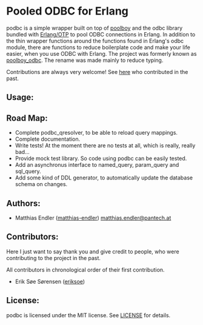 Pooled ODBC for Erlang
======================

podbc is a simple wrapper built on top of [poolboy](https://github.com/devinus/poolboy) and the odbc library bundled
with [Erlang/OTP](http://www.erlang.org) to pool ODBC connections in Erlang. In addition to the thin wrapper functions
around the functions found in Erlang's odbc module, there are functions to reduce boilerplate code and make your life
easier, when you use ODBC with Erlang. The project was formerly known as [poolboy_odbc](https://github.com/pannonia-technologies/poolboy_odbc).
The rename was made mainly to reduce typing.

Contributions are always very welcome! See [here](#contributors) who contributed in the past.

Usage:
------

Road Map:
---------

- Complete podbc_qresolver, to be able to reload query mappings.
- Complete documentation.
- Write tests! At the moment there are no tests at all, which is really, really bad...
- Provide mock test library. So code using podbc can be easily tested.
- Add an asynchronus interface to named_query, param_query and sql_query.
- Add some kind of DDL generator, to automatically update the database schema on changes.

Authors:
--------

- Matthias Endler ([matthias-endler](https://github.com/matthias-endler)) <matthias.endler@pantech.at>

Contributors:
-------------

Here I just want to say thank you and give credit to people, who were contributing to the project in the past.

All contributors in chronological order of their first contribution.

- Erik Søe Sørensen ([eriksoe](https://github.com/eriksoe))

License:
--------

podbc is licensed under the MIT license. See [LICENSE](LICENSE) for details.